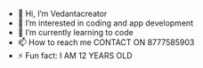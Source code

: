 - 👋 Hi, I’m Vedantacreator
- 👀 I’m interested in coding and app development 
- 🌱 I’m currently learning to code
- 📫 How to reach me CONTACT ON 8777585903
- ⚡ Fun fact: I AM 12 YEARS OLD

<!---
Vedantacreator/Vedantacreator is a ✨ special ✨ repository because its `README.md` (this file) appears on your GitHub profile.
You can click the Preview link to take a look at your changes.
--->
